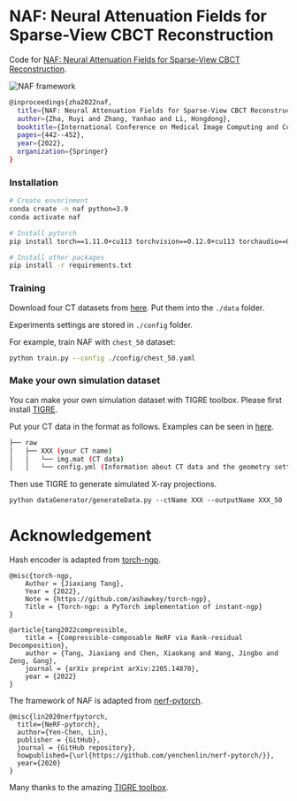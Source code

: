 # NAF: Neural Attenuation Fields for Sparse-View CBCT Reconstruction

Code for [NAF: Neural Attenuation Fields for Sparse-View CBCT Reconstruction](https://arxiv.org/abs/2209.14540).

![NAF framework](framework.png)

```sh
@inproceedings{zha2022naf,
  title={NAF: Neural Attenuation Fields for Sparse-View CBCT Reconstruction},
  author={Zha, Ruyi and Zhang, Yanhao and Li, Hongdong},
  booktitle={International Conference on Medical Image Computing and Computer-Assisted Intervention},
  pages={442--452},
  year={2022},
  organization={Springer}
}
```

### Installation

``` sh
# Create envorinment
conda create -n naf python=3.9
conda activate naf

# Install pytorch
pip install torch==1.11.0+cu113 torchvision==0.12.0+cu113 torchaudio==0.11.0 --extra-index-url https://download.pytorch.org/whl/cu113

# Install other packages
pip install -r requirements.txt
```

### Training

Download four CT datasets from [here](https://drive.google.com/drive/folders/1BJYR4a4iHpfFFOAdbEe5O_7Itt1nukJd?usp=sharing). Put them into the `./data` folder.

Experiments settings are stored in `./config` folder.

For example, train NAF with `chest_50` dataset:

``` sh
python train.py --config ./config/chest_50.yaml
```

### Make your own simulation dataset

You can make your own simulation dataset with TIGRE toolbox. Please first install [TIGRE](https://github.com/CERN/TIGRE).

Put your CT data in the format as follows. Examples can be seen in [here](https://drive.google.com/drive/folders/1BJYR4a4iHpfFFOAdbEe5O_7Itt1nukJd?usp=sharing).

```sh
├── raw                                                                                                       
│   ├── XXX (your CT name)
│   │   └── img.mat (CT data)
│   │   └── config.yml (Information about CT data and the geometry setting of CT scanner)
```

Then use TIGRE to generate simulated X-ray projections.

```
python dataGenerator/generateData.py --ctName XXX --outputName XXX_50
```

# Acknowledgement

Hash encoder is adapted from [torch-ngp](https://github.com/ashawkey/torch-ngp.git).

```
@misc{torch-ngp,
    Author = {Jiaxiang Tang},
    Year = {2022},
    Note = {https://github.com/ashawkey/torch-ngp},
    Title = {Torch-ngp: a PyTorch implementation of instant-ngp}
}

@article{tang2022compressible,
    title = {Compressible-composable NeRF via Rank-residual Decomposition},
    author = {Tang, Jiaxiang and Chen, Xiaokang and Wang, Jingbo and Zeng, Gang},
    journal = {arXiv preprint arXiv:2205.14870},
    year = {2022}
}
```

The framework of NAF is adapted from [nerf-pytorch](https://github.com/yenchenlin/nerf-pytorch.git).

```
@misc{lin2020nerfpytorch,
  title={NeRF-pytorch},
  author={Yen-Chen, Lin},
  publisher = {GitHub},
  journal = {GitHub repository},
  howpublished={\url{https://github.com/yenchenlin/nerf-pytorch/}},
  year={2020}
}
```

Many thanks to the amazing [TIGRE toolbox](https://github.com/CERN/TIGRE.git).
